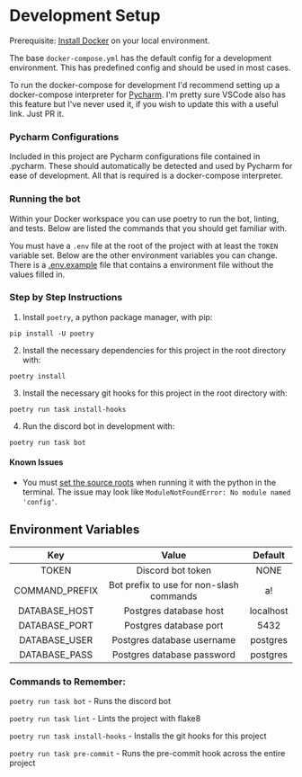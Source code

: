# Development Setup

Prerequisite: [Install Docker](https://docs.docker.com/install) on your local environment.

The base `docker-compose.yml` has the default config for a development environment. This has predefined config and
should be used in most cases.

To run the docker-compose for development I'd recommend setting up a docker-compose interpreter for
[Pycharm](https://www.jetbrains.com/help/pycharm/using-docker-compose-as-a-remote-interpreter.html). I'm pretty sure
VSCode also has this feature but I've never used it, if you wish to update this with a useful link. Just PR it.

### Pycharm Configurations
Included in this project are Pycharm configurations file contained in .pycharm.
These should automatically be detected and used by Pycharm for ease of development.
All that is required is a docker-compose interpreter.

### Running the bot
Within your Docker workspace you can use poetry to run the bot, linting, and tests. Below are listed the commands
that you should get familiar with.

You must have a `.env` file at the root of the project with at least the `TOKEN` variable set. Below are the other
environment variables you can change. There is a [.env.example](.env.example) file that contains a environment file
without the values filled in.

### Step by Step Instructions
1. Install `poetry`, a python package manager, with pip:
```shell
pip install -U poetry
```

2. Install the necessary dependencies for this project in the root directory with:
```shell
poetry install
```

3. Install the necessary git hooks for this project in the root directory with:
```shell
poetry run task install-hooks
```

4. Run the discord bot in development with:
```shell
poetry run task bot
```

#### Known Issues
- You must [set the source roots](https://stackoverflow.com/questions/4580101/python-add-pythonpath-during-command-line-module-run) when running it with the python in the terminal. The issue may look like `ModuleNotFoundError: No module named 'config'`.


Environment Variables
----------------------
|Key            |Value                                    |Default  |
|:---:          |:---:                                    |:---:    |
|TOKEN          |Discord bot token                        |NONE     |
|COMMAND_PREFIX |Bot prefix to use for non-slash commands |a!       |
|DATABASE_HOST  |Postgres database host                   |localhost|
|DATABASE_PORT  |Postgres database port                   |5432     |
|DATABASE_USER  |Postgres database username               |postgres |
|DATABASE_PASS  |Postgres database password               |postgres |

### Commands to Remember:

`poetry run task bot` - Runs the discord bot

`poetry run task lint` - Lints the project with flake8

`poetry run task install-hooks` - Installs the git hooks for this project

`poetry run task pre-commit` - Runs the pre-commit hook across the entire project
